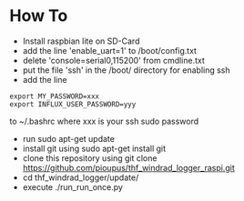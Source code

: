 # How To
- Install raspbian lite on SD-Card
- add the line 'enable_uart=1' to /boot/config.txt
- delete 'console=serial0,115200' from cmdline.txt
- put the file 'ssh' in the /boot/ directory for enabling ssh
- add the line

```
export MY_PASSWORD=xxx
export INFLUX_USER_PASSWORD=yyy
```
to ~/.bashrc where xxx is your ssh sudo password

- run sudo apt-get update
- install git using sudo apt-get install git
- clone this repository using git clone https://github.com/pioupus/thf_windrad_logger_raspi.git
- cd thf_windrad_logger/update/
- execute ./run_run_once.py
